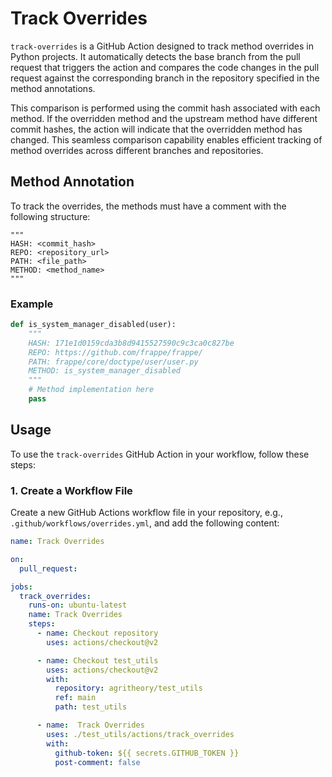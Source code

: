 # Track Overrides

`track-overrides` is a GitHub Action designed to track method overrides in Python projects.
It automatically detects the base branch from the pull request that triggers the action and compares the code changes in the pull request against the corresponding branch in the repository specified in the method annotations. 

This comparison is performed using the commit hash associated with each method. If the overridden method and the upstream method have different commit hashes, the action will indicate that the overridden method has changed. This seamless comparison capability enables efficient tracking of method overrides across different branches and repositories.


## Method Annotation

To track the overrides, the methods must have a comment with the following structure:

```
"""
HASH: <commit_hash>
REPO: <repository_url>
PATH: <file_path>
METHOD: <method_name>
"""
```

### Example
```python
def is_system_manager_disabled(user):
    """
    HASH: 171e1d0159cda3b8d9415527590c9c3ca0c827be
    REPO: https://github.com/frappe/frappe/
    PATH: frappe/core/doctype/user/user.py
    METHOD: is_system_manager_disabled
    """
    # Method implementation here
    pass
```

## Usage

To use the `track-overrides` GitHub Action in your workflow, follow these steps:

### 1. Create a Workflow File

Create a new GitHub Actions workflow file in your repository, e.g., `.github/workflows/overrides.yml`, and add the following content:

```yaml
name: Track Overrides

on:
  pull_request:

jobs:
  track_overrides:
    runs-on: ubuntu-latest
    name: Track Overrides
    steps:
      - name: Checkout repository
        uses: actions/checkout@v2

      - name: Checkout test_utils
        uses: actions/checkout@v2
        with:
          repository: agritheory/test_utils
          ref: main
          path: test_utils

      - name:  Track Overrides
        uses: ./test_utils/actions/track_overrides
        with:
          github-token: ${{ secrets.GITHUB_TOKEN }}
          post-comment: false
```